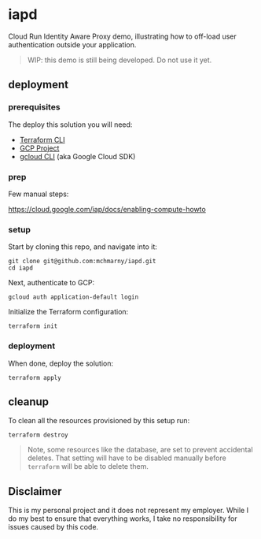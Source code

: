 # iapd

Cloud Run Identity Aware Proxy demo, illustrating how to off-load user authentication outside your application.

> WIP: this demo is still being developed. Do not use it yet. 

## deployment

### prerequisites

The deploy this solution you will need:

* [Terraform CLI](https://www.terraform.io/downloads)
* [GCP Project](https://cloud.google.com/resource-manager/docs/creating-managing-projects)
* [gcloud CLI](https://cloud.google.com/sdk/gcloud) (aka Google Cloud SDK)

### prep

Few manual steps:

https://cloud.google.com/iap/docs/enabling-compute-howto

### setup

Start by cloning this repo, and navigate into it:

```shell
git clone git@github.com:mchmarny/iapd.git
cd iapd
```

Next, authenticate to GCP:

```shell
gcloud auth application-default login
```

Initialize the Terraform configuration: 

```shell
terraform init
```

### deployment

When done, deploy the solution:

```shell
terraform apply
```

## cleanup

To clean all the resources provisioned by this setup run:

```shell
terraform destroy
```

> Note, some resources like the database, are set to prevent accidental deletes. That setting will have to be disabled manually before `terraform` will be able to delete them.

## Disclaimer

This is my personal project and it does not represent my employer. While I do my best to ensure that everything works, I take no responsibility for issues caused by this code.
